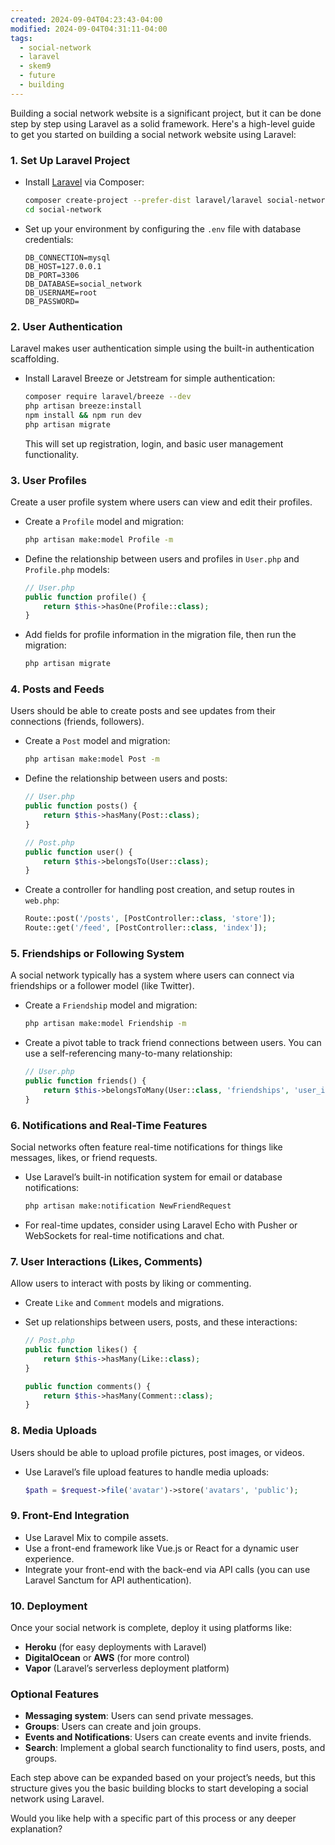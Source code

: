 ```yaml
---
created: 2024-09-04T04:23:43-04:00
modified: 2024-09-04T04:31:11-04:00
tags:
  - social-network
  - laravel
  - skem9
  - future
  - building
---
```


Building a social network website is a significant project, but it can be done step by step using Laravel as a solid framework. Here's a high-level guide to get you started on building a social network website using Laravel:

### 1. **Set Up Laravel Project**

- Install [Laravel](https://laravel.com/docs/installation) via Composer:
  ```bash
  composer create-project --prefer-dist laravel/laravel social-network
  cd social-network
  ```
- Set up your environment by configuring the `.env` file with database credentials:
  ```plaintext
  DB_CONNECTION=mysql
  DB_HOST=127.0.0.1
  DB_PORT=3306
  DB_DATABASE=social_network
  DB_USERNAME=root
  DB_PASSWORD=
  ```

### 2. **User Authentication**

Laravel makes user authentication simple using the built-in authentication scaffolding.

- Install Laravel Breeze or Jetstream for simple authentication:
  ```bash
  composer require laravel/breeze --dev
  php artisan breeze:install
  npm install && npm run dev
  php artisan migrate
  ```
  This will set up registration, login, and basic user management functionality.

### 3. **User Profiles**

Create a user profile system where users can view and edit their profiles.

- Create a `Profile` model and migration:
  ```bash
  php artisan make:model Profile -m
  ```
- Define the relationship between users and profiles in `User.php` and `Profile.php` models:

  ```php
  // User.php
  public function profile() {
      return $this->hasOne(Profile::class);
  }
  ```

- Add fields for profile information in the migration file, then run the migration:
  ```bash
  php artisan migrate
  ```

### 4. **Posts and Feeds**

Users should be able to create posts and see updates from their connections (friends, followers).

- Create a `Post` model and migration:
  ```bash
  php artisan make:model Post -m
  ```
- Define the relationship between users and posts:

  ```php
  // User.php
  public function posts() {
      return $this->hasMany(Post::class);
  }

  // Post.php
  public function user() {
      return $this->belongsTo(User::class);
  }
  ```

- Create a controller for handling post creation, and setup routes in `web.php`:
  ```php
  Route::post('/posts', [PostController::class, 'store']);
  Route::get('/feed', [PostController::class, 'index']);
  ```

### 5. **Friendships or Following System**

A social network typically has a system where users can connect via friendships or a follower model (like Twitter).

- Create a `Friendship` model and migration:
  ```bash
  php artisan make:model Friendship -m
  ```
- Create a pivot table to track friend connections between users. You can use a self-referencing many-to-many relationship:
  ```php
  // User.php
  public function friends() {
      return $this->belongsToMany(User::class, 'friendships', 'user_id', 'friend_id');
  }
  ```

### 6. **Notifications and Real-Time Features**

Social networks often feature real-time notifications for things like messages, likes, or friend requests.

- Use Laravel’s built-in notification system for email or database notifications:
  ```bash
  php artisan make:notification NewFriendRequest
  ```
- For real-time updates, consider using Laravel Echo with Pusher or WebSockets for real-time notifications and chat.

### 7. **User Interactions (Likes, Comments)**

Allow users to interact with posts by liking or commenting.

- Create `Like` and `Comment` models and migrations.
- Set up relationships between users, posts, and these interactions:

  ```php
  // Post.php
  public function likes() {
      return $this->hasMany(Like::class);
  }

  public function comments() {
      return $this->hasMany(Comment::class);
  }
  ```

### 8. **Media Uploads**

Users should be able to upload profile pictures, post images, or videos.

- Use Laravel’s file upload features to handle media uploads:
  ```php
  $path = $request->file('avatar')->store('avatars', 'public');
  ```

### 9. **Front-End Integration**

- Use Laravel Mix to compile assets.
- Use a front-end framework like Vue.js or React for a dynamic user experience.
- Integrate your front-end with the back-end via API calls (you can use Laravel Sanctum for API authentication).

### 10. **Deployment**

Once your social network is complete, deploy it using platforms like:

- **Heroku** (for easy deployments with Laravel)
- **DigitalOcean** or **AWS** (for more control)
- **Vapor** (Laravel’s serverless deployment platform)

### Optional Features

- **Messaging system**: Users can send private messages.
- **Groups**: Users can create and join groups.
- **Events and Notifications**: Users can create events and invite friends.
- **Search**: Implement a global search functionality to find users, posts, and groups.

Each step above can be expanded based on your project’s needs, but this structure gives you the basic building blocks to start developing a social network using Laravel.

Would you like help with a specific part of this process or any deeper explanation?
